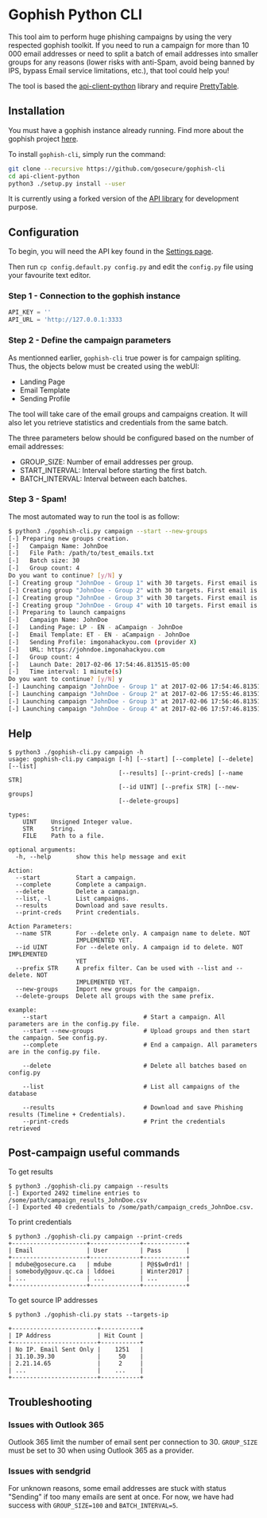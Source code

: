 # Gophish Python CLI

This tool aim to perform huge phishing campaigns by using the very respected gophish toolkit. If you need to run a campaign for more than 10 000 email addresses or need to split a batch of email addresses into smaller groups for any reasons (lower risks with anti-Spam, avoid being banned by IPS, bypass Email service limitations, etc.), that tool could help you!

The tool is based the [api-client-python](https://github.com/gophish/api-client-python) library and require [PrettyTable](https://pypi.python.org/pypi/PrettyTable).


## Installation

You must have a gophish instance already running. Find more about the gophish project [here](https://github.com/gophish/gophish).

To install `gophish-cli`, simply run the command:

```bash
git clone --recursive https://github.com/gosecure/gophish-cli
cd api-client-python
python3 ./setup.py install --user
```

It is currently using a forked version of the [API library](https://github.com/gosecure/api-client-python/) for development purpose.


## Configuration

To begin, you will need the API key found in the [Settings page](https://gophish.gitbooks.io/user-guide/content/documentation/changing_user_settings.html#changing-your-password--updating-settings).

Then run `cp config.default.py config.py` and edit the `config.py` file using your favourite text editor.

### Step 1 - Connection to the gophish instance

```python
API_KEY = ''
API_URL = 'http://127.0.0.1:3333
```


### Step 2 - Define the campaign parameters

As mentionned earlier, `gophish-cli` true power is for campaign spliting. Thus, the objects below must be created using the webUI:

 * Landing Page
 * Email Template
 * Sending Profile

The tool will take care of the email groups and campaigns creation. It will also let you retrieve statistics and credentials from the same batch.

The three parameters below should be configured based on the number of email addresses:

 * GROUP_SIZE: Number of email addresses per group. 
 * START_INTERVAL: Interval before starting the first batch.
 * BATCH_INTERVAL: Interval between each batches.


### Step 3 - Spam!

The most automated way to run the tool is as follow:

```bash
$ python3 ./gophish-cli.py campaign --start --new-groups
[-] Preparing new groups creation.
[-]   Campaign Name: JohnDoe
[-]   File Path: /path/to/test_emails.txt
[-]   Batch size: 30
[-]   Group count: 4
Do you want to continue? [y/N] y
[-] Creating group "JohnDoe - Group 1" with 30 targets. First email is johndoe1@trash-mail.com
[-] Creating group "JohnDoe - Group 2" with 30 targets. First email is johndoe31@trash-mail.com
[-] Creating group "JohnDoe - Group 3" with 30 targets. First email is johndoe61@trash-mail.com
[-] Creating group "JohnDoe - Group 4" with 10 targets. First email is johndoe91@trash-mail.com
[-] Preparing to launch campaigns
[-]   Campaign Name: JohnDoe
[-]   Landing Page: LP - EN - aCampaign - JohnDoe
[-]   Email Template: ET - EN - aCampaign - JohnDoe
[-]   Sending Profile: imgonahackyou.com (provider X)
[-]   URL: https://johndoe.imgonahackyou.com
[-]   Group count: 4
[-]   Launch Date: 2017-02-06 17:54:46.813515-05:00
[-]   Time interval: 1 minute(s)
Do you want to continue? [y/N] y
[-] Launching campaign "JohnDoe - Group 1" at 2017-02-06 17:54:46.813515-05:00
[-] Launching campaign "JohnDoe - Group 2" at 2017-02-06 17:55:46.813515-05:00
[-] Launching campaign "JohnDoe - Group 3" at 2017-02-06 17:56:46.813515-05:00
[-] Launching campaign "JohnDoe - Group 4" at 2017-02-06 17:57:46.813515-05:00
```

## Help
```
$ python3 ./gophish-cli.py campaign -h       
usage: gophish-cli.py campaign [-h] [--start] [--complete] [--delete] [--list]
                               [--results] [--print-creds] [--name STR]
                               [--id UINT] [--prefix STR] [--new-groups]
                               [--delete-groups]

types:
    UINT    Unsigned Integer value.
    STR     String.
    FILE    Path to a file.

optional arguments:
  -h, --help       show this help message and exit

Action:
  --start          Start a campaign.
  --complete       Complete a campaign.
  --delete         Delete a campaign.
  --list, -l       List campaigns.
  --results        Download and save results.
  --print-creds    Print credentials.

Action Parameters:
  --name STR       For --delete only. A campaign name to delete. NOT
                   IMPLEMENTED YET.
  --id UINT        For --delete only. A campaign id to delete. NOT IMPLEMENTED
                   YET
  --prefix STR     A prefix filter. Can be used with --list and --delete. NOT
                   IMPLEMENTED YET.
  --new-groups     Import new groups for the campaign.
  --delete-groups  Delete all groups with the same prefix.

example: 
    --start                           # Start a campaign. All parameters are in the config.py file.
    --start --new-groups              # Upload groups and then start the campaign. See config.py.
    --complete                        # End a campaign. All parameters are in the config.py file.

    --delete                          # Delete all batches based on config.py

    --list                            # List all campaigns of the database

    --results                         # Download and save Phishing results (Timeline + Credentials).
    --print-creds                     # Print the credentials retrieved
```


## Post-campaign useful commands

To get results

```
$ python3 ./gophish-cli.py campaign --results
[-] Exported 2492 timeline entries to /some/path/campaign_results_JohnDoe.csv
[-] Exported 40 credentials to /some/path/campaign_creds_JohnDoe.csv.
```

To print credentials

```
$ python3 ./gophish-cli.py campaign --print-creds
+---------------------+--------------+------------+
| Email               | User         | Pass       |
+---------------------+--------------+------------+
| mdube@gosecure.ca   | mdube        | P@$$w0rd1! |
| somebody@gouv.qc.ca | lddoei       | Winter2017 |
| ...                 | ...          | ...        |
+---------------------+--------------+------------+
```


To get source IP addresses

```
$ python3 ./gophish-cli.py stats --targets-ip

+------------------------+-----------+
| IP Address             | Hit Count |
+------------------------+-----------+
| No IP. Email Sent Only |    1251   |
| 31.10.39.30            |     50    |
| 2.21.14.65             |     2     |
| ...                    |    ...    |
+------------------------+-----------+
```


## Troubleshooting

### Issues with Outlook 365

Outlook 365 limit the number of email sent per connection to 30. `GROUP_SIZE` must be set to 30 when using Outlook 365 as a provider.

### Issues with sendgrid

For unknown reasons, some email addresses are stuck with status "Sending" if too many emails are sent at once. For now, we have had success with `GROUP_SIZE=100` and `BATCH_INTERVAL=5`.


